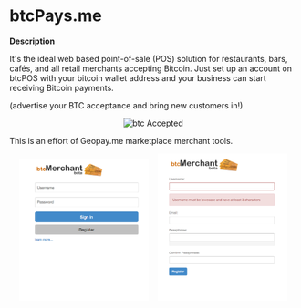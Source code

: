 # btcPays.me

<b>Description</b>

It's the ideal web based point-of-sale (POS) solution for restaurants, bars, cafés, and all retail merchants accepting Bitcoin.
Just set up an account on btcPOS with your bitcoin wallet address and your business can start receiving Bitcoin payments.

(advertise your BTC acceptance and bring new customers in!)

<div align="center">
        <img width="45%" src="screen-shots/btc-accepted.png" alt="btc Accepted" title="btc Accepted"</img>
</div>


This is an effort of Geopay.me marketplace merchant tools.

<div align="center">
        <img width="45%" src="screen-shots/intro.png" alt="Login screen" title="Login screen"</img>
        <img height="0" width="8px">
        <img width="45%" src="screen-shots/register.png" alt="Register screen" title="Register screen"></img>
</div>
